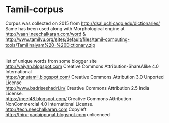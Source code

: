# Tamil-corpus

Corpus was collected on 2015 from http://dsal.uchicago.edu/dictionaries/
Same has been used along with Morphological engine at 
http://vaani.neechalkaran.com/word
&
http://www.tamilvu.org/sites/default/files/tamil-computing-tools/Tamilinaiyam%20-%20Dictionary.zip
<br/><br/><br/>
list of unique words from some blogger site<br/>
http://vaiyan.blogspot.com Creative Commons Attribution-ShareAlike 4.0 International<br/>
https://gnutamil.blogspot.com/ Creative Commons Attribution 3.0 Unported License<br/>
http://www.badriseshadri.in/  Creative Commons Attribution 2.5 India License.<br/>
https://neel48.blogspot.com/ Creative Commons Attribution-NonCommercial 4.0 International License.<br/>
http://tech.neechalkaran.com Copyleft<br/>
http://thiru-padaippugal.blogspot.com unlicenced<br/>
